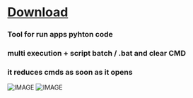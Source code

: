 
# [Download](https://gith](https://github.com/S0NICEURS/Multi-Execution-Python/releases/download/v1/Multi.Execution.Pyhton.exe))
### Tool for run apps pyhton code
### multi execution + script batch / .bat and clear CMD 
### it reduces cmds as soon as it opens
![IMAGE](https://i.ibb.co/GTw2659/2024-07-07-18-26-45-Multi-Execution-Python.png)
![IMAGE](https://i.ibb.co/zRFwyzR/2024-07-07-18-27-36-Multi-Execution-Python.png)
